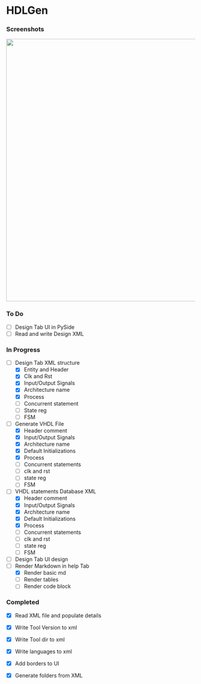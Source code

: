 # HDLGen

### Screenshots
<img src="https://github.com/abishek-bupathi/HDLGen/blob/83c569e9b708c27212a69c125e69bcc74a5cb2ac/Docs/Screenshots/Project%20Manager%20v1.png" width="700"></img>

### To Do

- [ ] Design Tab UI in PySide
- [ ] Read and write Design XML

### In Progress

- [ ] Design Tab XML structure
  - [x] Entity and Header
  - [x] Clk and Rst
  - [x] Input/Output Signals
  - [x] Architecture name
  - [x] Process
  - [ ] Concurrent statement
  - [ ] State reg
  - [ ] FSM
- [ ] Generate VHDL File
  - [x] Header comment
  - [x] Input/Output Signals
  - [x] Architecture name
  - [x] Default Initializations
  - [x] Process
  - [ ] Concurrent statements
  - [ ] clk and rst
  - [ ] state reg
  - [ ] FSM
- [ ] VHDL statements Database XML
  - [x] Header comment
  - [x] Input/Output Signals
  - [x] Architecture name
  - [x] Default Initializations
  - [x] Process
  - [ ] Concurrent statements
  - [ ] clk and rst
  - [ ] state reg
  - [ ] FSM
- [ ] Design Tab UI design
- [ ] Render Markdown in help Tab
  - [x] Render basic md
  - [ ] Render tables
  - [ ] Render code block

### Completed

- [x] Read XML file and populate details
- [x] Write Tool Version to xml
- [x] Write Tool dir to xml
- [x] Write languages to xml 
- [x] Add borders to UI 
- [x] Generate folders from XML 


